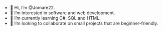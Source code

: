 - 👋 Hi, I’m @Jomare22.
- 👀 I’m interested in software and web development.
- 🌱 I’m currently learning C#, SQL and HTML.
- 💞️ I’m looking to collaborate on small projects that are beginner-friendly.
<!---- 📫 How to reach me ...--->

<!---
Jomare22/Jomare22 is a ✨ special ✨ repository because its `README.md` (this file) appears on your GitHub profile.
You can click the Preview link to take a look at your changes.
--->
